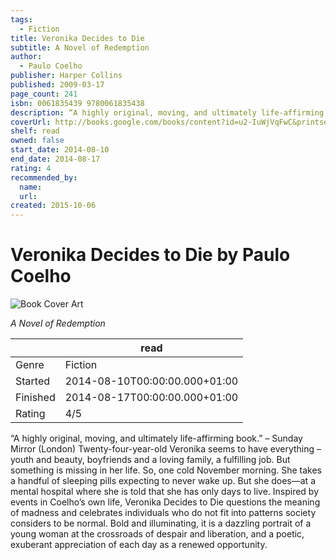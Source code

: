 ```yaml
---
tags:
  - Fiction
title: Veronika Decides to Die
subtitle: A Novel of Redemption
author:
  - Paulo Coelho
publisher: Harper Collins
published: 2009-03-17
page_count: 241
isbn: 0061835439 9780061835438
description: “A highly original, moving, and ultimately life-affirming book.” – Sunday Mirror (London) Twenty-four-year-old Veronika seems to have everything – youth and beauty, boyfriends and a loving family, a fulfilling job. But something is missing in her life. So, one cold November morning. She takes a handful of sleeping pills expecting to never wake up. But she does—at a mental hospital where she is told that she has only days to live. Inspired by events in Coelho’s own life, Veronika Decides to Die questions the meaning of madness and celebrates individuals who do not fit into patterns society considers to be normal. Bold and illuminating, it is a dazzling portrait of a young woman at the crossroads of despair and liberation, and a poetic, exuberant appreciation of each day as a renewed opportunity.
coverUrl: http://books.google.com/books/content?id=u2-IuWjVqFwC&printsec=frontcover&img=1&zoom=1&source=gbs_api
shelf: read
owned: false
start_date: 2014-08-10
end_date: 2014-08-17
rating: 4
recommended_by:
  name:
  url:
created: 2015-10-06
---
```


# Veronika Decides to Die by Paulo Coelho

![Book Cover Art](http://books.google.com/books/content?id=u2-IuWjVqFwC&printsec=frontcover&img=1&zoom=1&source=gbs_api)

_A Novel of Redemption_

| &nbsp; | read |
| --- | --- |
| Genre | Fiction |
| Started | 2014-08-10T00:00:00.000+01:00 |
| Finished | 2014-08-17T00:00:00.000+01:00 |
| Rating | 4/5 |

“A highly original, moving, and ultimately life-affirming book.” – Sunday Mirror (London) Twenty-four-year-old Veronika seems to have everything – youth and beauty, boyfriends and a loving family, a fulfilling job. But something is missing in her life. So, one cold November morning. She takes a handful of sleeping pills expecting to never wake up. But she does—at a mental hospital where she is told that she has only days to live. Inspired by events in Coelho’s own life, Veronika Decides to Die questions the meaning of madness and celebrates individuals who do not fit into patterns society considers to be normal. Bold and illuminating, it is a dazzling portrait of a young woman at the crossroads of despair and liberation, and a poetic, exuberant appreciation of each day as a renewed opportunity.
